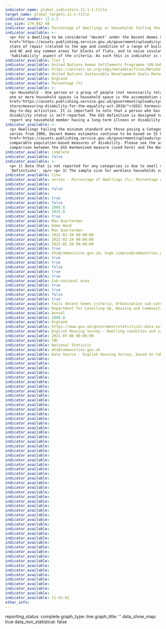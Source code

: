 ```yaml
---
indicator_name: global_indicators.11-1-1-title
target_name: global_targets.11-1-title
indicator_number: 11.1.1
csv_size: 179.042 kB
indicator_available: Percentage of dwellings or households failing the decent homes standard
indicator_available: >-
  <p> For a dwelling to be considered ‘decent’ under the Decent Homes Standard it must - meet the statutory minimum standard for housing as set out in the <a (PDF, <2095KB>)
  href='https://assets.publishing.service.gov.uk/government/uploads/system/uploads/attachment_data/file/9425/150940.pdf'>Housing Health and Safety Rating System (HHSRS)</a>, provide a reasonable degree of thermal comfort (related to insulation and heating efficiency), be in a reasonable
  state of repair (related to the age and condition of a range of building components including walls, roofs, windows, doors, chimneys, electrics and heating systems) and have reasonably modern facilities and services (related to the age, size and layout/location of the kitchen, bathroom
  and WC and any common areas for blocks of flats, and to noise insulation). <p/> <p> Although the 'Decent Homes Standard' does not directly address all 7 of the criteria set out in the UN metadata for the definition of 'Inadequate Housing' it provides detailed information regarding the
  'habitability' aspect of the criteria. As such this is indicator is classified as a proxy. <p/>
indicator_available: Tier I
indicator_available: United Nations Human Settlements Programme (UN-Habitat)
indicator_available: https://unstats.un.org/sdgs/metadata/files/Metadata-11-01-01.pdf
indicator_available: United Nations Sustainable Development Goals Metadata (PDF 93.1 KB)
indicator_available: England
indicator_available: Percentage (%)
indicator_available: >-
  <p> Household - One person or a group of people (not necessarily related) who have the accomodation as their only or main residence, and (for a group) share cooking facilities and share a living room or sitting room or dining area. Dwelling - A unit of accommodation which may comprise
  one or more household spaces (a household space is the accomodation used or available for use by an individual household). A dwelling can be classified as shared or unshared. For the full definitions of Dwellings and Households please see the <a (PDF, <476KB>)
  href='https://assets.publishing.service.gov.uk/government/uploads/system/uploads/attachment_data/file/774820/2017-18_EHS_Headline_Report.pdf'>English Housing Survey headline report</a>.</p><p> Disability Status (household) - The <a < href="https://gss.civilservice.gov.uk/policy-
  store/measuring-disability-for-the-equality-act-2010/">(GSS) harmonised "core" definition</a> identifies a person as disabled if they have a physical or mental health condition or illness that has lasted or is expected to last 12 months or more. It must reduce their ability to carry-out
  day-to-day activities. It is important to note that a person who has a long-term illness that does not reduce their ability to carry-out day-to-day activities is not disabled under the definition. The GSS harmonised questions are asked of the respondent in the survey, meaning that
  disability status is self-reported. The GSS definition is designed to reflect the definitions that appear in legal terms in the Disability Discrimination Act 1995 (DDA) for Northern Ireland and the 2010 Equality Act for Great Britain. In this case a disabled household includes those that
  report any household member having a long-term illness or disability. </p> <p>  'HHSRS' refers to the housing health and safety rating system.<p/> <p> Household income refers to the combined income and savings of the household reference person and any partner. <p/>
indicator_available: >-
  <p> Dwellings failing the minimum standard are those posing a Category 1 hazard under the Housing Health and Safety Rating System (HHSRS).  From 2008 the survey is able to estimate the presence of 26 of the 29 HHSRS hazards. However to maintain consistency and avoid a break in the time
  series from 2006, Decent Homes estimates continue to be based on 15 hazards for the 'minimum standard' criterion. Estimates for the HHSRS tables (DA4101-3) are based on the 26 hazards covered by the survey.  For more information see <a (PDF, <209KB>)
  href='https://assets.publishing.service.gov.uk/government/uploads/system/uploads/attachment_data/file/7812/138355.pdf'>A Decent Home -Definition and guidance for implementation</a>.</p><p>The Washington Group on Disability Statistics are often used to provide a cross-nationally
  comparable population-based measures of disability. Please see the article <a href="https://www.ons.gov.uk/peoplepopulationandcommunity/healthandsocialcare/disability/articles/measuringdisabilitycomparingapproaches/2019-08-06">Measuring disability - comparing approaches</a> for a
  comparison between the GSS Harmonised measure (used here) and the Washington Group measure.</p>
indicator_available: complete
indicator_available: false
indicator_available: >-
  <p> 1) Data that is not reported for any categories is due to small sample size resulting in unreliable estimates.  <p/> <p> 2) The data are either for dwellings or households, which can be selected under units. The differences between dwellings and households can be seen under
  'Definitions'. <p/> <p> 3) The sample size for workless households variable excludes cases where no-one in the households is working age. <p/> <p> 4) The calculation for the long-term illness or disability variable excludes unknown cases.<p/>
indicator_available: line
indicator_available: series - Percentage of dwellings (%); Percentage of dwellings that failed the the decent homes standard ~ series - Percentage of households (%); Percentage of households living in a dwelling that failed the decent homes standard
indicator_available:  
indicator_available: false
indicator_available:  
indicator_available: true
indicator_available: false
indicator_available: 2008.0
indicator_available: 2019.0
indicator_available: true
indicator_available: Max Quarterman
indicator_available: Emma Wood
indicator_available: Max Quarterman
indicator_available: 2022-02-28 00:00:00
indicator_available: 2022-02-24 00:00:00
indicator_available: 2022-02-28 00:00:00
indicator_available: true
indicator_available: ehs@communities.gov.uk; hugh.simpson@communities.gov.uk
indicator_available: true
indicator_available: true
indicator_available: false
indicator_available: true
indicator_available: true
indicator_available: Sub-national area
indicator_available: true
indicator_available: true
indicator_available: false
indicator_available: true
indicator_available: Fails decent homes criteria, Urbanisation sub-category, Sub-national Area, Age of oldest person, Age of youngest person,  Disability status (household), Ethnicity of household reference person (HRP), Income quintile (household)
indicator_available: Department for Levelling Up, Housing and Communities
indicator_available: Annual
indicator_available: 2008.0
indicator_available: England
indicator_available: https://www.gov.uk/government/statistical-data-sets/dwelling-condition-and-safety
indicator_available: English Housing Survey - Dwelling condition and safety - based on tables DA3202 and DA3203 - Decent Homes - areas and households 
indicator_available: 2021-07-08 00:00:00
indicator_available: TBC
indicator_available: National Statistic 
indicator_available: ehs@communities.gov.uk
indicator_available: Data Source - English Housing Survey, based on tables DA3202 and DA3203
indicator_available: 
indicator_available: 
indicator_available: 
indicator_available: 
indicator_available: 
indicator_available: 
indicator_available: 
indicator_available: 
indicator_available: 
indicator_available: 
indicator_available: 
indicator_available: 
indicator_available: 
indicator_available: 
indicator_available: 
indicator_available: 
indicator_available: 
indicator_available: 
indicator_available: 
indicator_available: 
indicator_available: 
indicator_available: 
indicator_available: 
indicator_available: 
indicator_available: 
indicator_available: 
indicator_available: 
indicator_available: 
indicator_available: 
indicator_available: 
indicator_available: 
indicator_available: 
indicator_available: 
indicator_available: 
indicator_available: 
indicator_available: 
indicator_available: 
indicator_available: 
indicator_available: 
indicator_available: 
indicator_available: 
indicator_available: 
indicator_available: 
indicator_available: 
indicator_available: 
indicator_available: 
indicator_available: 
indicator_available: 
indicator_available: 
indicator_available: 
indicator_available: 
indicator_available: 
indicator_available: 11-01-01
other_info: 
---
```

reporting_status: complete
graph_type: line
graph_title: ''
data_show_map: true
data_non_statistical: false
